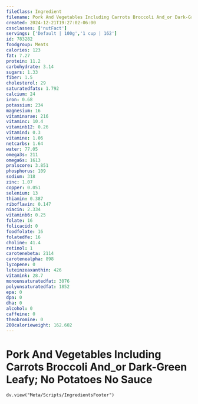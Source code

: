 ```yaml
---
fileClass: Ingredient
filename: Pork And Vegetables Including Carrots Broccoli And_or Dark-Green Leafy; No Potatoes No Sauce
created: 2024-12-21T19:27:02-06:00
cssclasses: ['nutFact']
servings: ['Default | 100g','1 cup | 162']
id: 783282
foodgroup: Meats
calories: 123
fat: 7.27
protein: 11.2
carbohydrate: 3.14
sugars: 1.33
fiber: 1.5
cholesterol: 29
saturatedfats: 1.792
calcium: 24
iron: 0.68
potassium: 234
magnesium: 16
vitaminarae: 216
vitaminc: 10.4
vitaminb12: 0.26
vitamind: 0.3
vitamine: 1.06
netcarbs: 1.64
water: 77.05
omega3s: 211
omega6s: 1613
pralscore: 3.851
phosphorus: 109
sodium: 318
zinc: 1.07
copper: 0.051
selenium: 13
thiamin: 0.387
riboflavin: 0.147
niacin: 2.334
vitaminb6: 0.25
folate: 16
folicacid: 0
foodfolate: 16
folatedfe: 16
choline: 41.4
retinol: 1
carotenebeta: 2114
carotenealpha: 898
lycopene: 0
luteinzeaxanthin: 426
vitamink: 28.7
monounsaturatedfat: 3076
polyunsaturatedfat: 1852
epa: 0
dpa: 0
dha: 0
alcohol: 0
caffeine: 0
theobromine: 0
200calorieweight: 162.602
---
```


# Pork And Vegetables Including Carrots Broccoli And_or Dark-Green Leafy; No Potatoes No Sauce

```dataviewjs
dv.view("Meta/Scripts/IngredientsFooter")
```